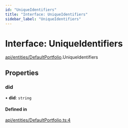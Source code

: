 ```yaml
---
id: "UniqueIdentifiers"
title: "Interface: UniqueIdentifiers"
sidebar_label: "UniqueIdentifiers"
---
```


# Interface: UniqueIdentifiers

[api/entities/DefaultPortfolio](../../../../../modules/API/Entities/DefaultPortfolio/DefaultPortfolio.md).UniqueIdentifiers

## Properties

### did

• **did**: `string`

#### Defined in

[api/entities/DefaultPortfolio.ts:4](https://github.com/PolymeshAssociation/polymesh-sdk/blob/15be87e8/src/api/entities/DefaultPortfolio.ts#L4)
